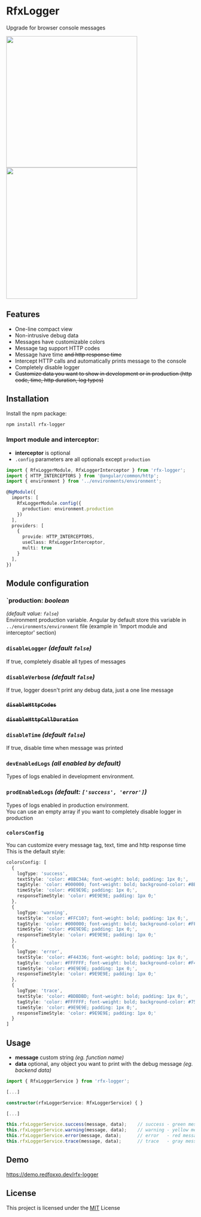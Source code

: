 # RfxLogger

Upgrade for browser console messages

<img src="https://i.ibb.co/L6MSKnB/nice.png" width="350" />
<br />
<img src="https://i.ibb.co/6wZcg0x/rfx-http-logger.png" width="350" />

## Features

- One-line compact view
- Non-intrusive debug data
- Messages have customizable colors
- Message tag support HTTP codes
- Message have time ~~and http response time~~
- Intercept HTTP calls and automatically prints message to the console
- Completely disable logger
- ~~Customize data you want to show in development or in production (http code, time, http duration, log types)~~

## Installation

Install the npm package:
```bash
npm install rfx-logger
```

### Import module and interceptor:

- __interceptor__ is optional 
- `.config` parameters are all optionals except `production`
```typescript
import { RfxLoggerModule, RfxLoggerInterceptor } from 'rfx-logger';
import { HTTP_INTERCEPTORS } from '@angular/common/http';
import { environment } from '../environments/environment';

@NgModule({
  imports: [
    RfxLoggerModule.config({
      production: environment.production
    })
  ],
  providers: [
    {
      provide: HTTP_INTERCEPTORS,
      useClass: RfxLoggerInterceptor,
      multi: true
    }
  ],
})
```

## Module configuration

### `production: _boolean_
_(default value: `false`)_<br>
Environment production variable.
Angular by default store this variable in `../environments/environment` file
(example in 'Import module and interceptor' section)
### `disableLogger` _(default `false`)_<br>
If true, completely disable all types of messages
### `disableVerbose` _(default `false`)_<br>
If true, logger doesn't print any debug data, just a one line message
### ~~`disableHttpCodes`~~
### ~~`disableHttpCallDuration`~~
### `disableTime` _(default `false`)_<br>
If true, disable time when message was printed

### `devEnabledLogs` _(all enabled by default)_<br>
Types of logs enabled in development environment.

### `prodEnabledLogs` _(default: `['success', 'error']`)_<br>
Types of logs enabled in production environment.<br>
You can use an empty array if you want to completely disable logger in production

### `colorsConfig`
You can customize every message tag, text, time and http response time<br>
This is the default style:
```typescript
colorsConfig: [
  {
    logType: 'success',
    textStyle: 'color: #8BC34A; font-weight: bold; padding: 1px 0;',
    tagStyle: 'color: #000000; font-weight: bold; background-color: #8BC34A; padding: 1px 5px;',
    timeStyle: 'color: #9E9E9E; padding: 1px 0;',
    responseTimeStyle: 'color: #9E9E9E; padding: 1px 0;'
  },
  {
    logType: 'warning',
    textStyle: 'color: #FFC107; font-weight: bold; padding: 1px 0;',
    tagStyle: 'color: #000000; font-weight: bold; background-color: #FFC107; padding: 1px 5px;',
    timeStyle: 'color: #9E9E9E; padding: 1px 0;',
    responseTimeStyle: 'color: #9E9E9E; padding: 1px 0;'
  },
  {
    logType: 'error',
    textStyle: 'color: #F44336; font-weight: bold; padding: 1px 0;',
    tagStyle: 'color: #FFFFFF; font-weight: bold; background-color: #F44336; padding: 1px 5px;',
    timeStyle: 'color: #9E9E9E; padding: 1px 0;',
    responseTimeStyle: 'color: #9E9E9E; padding: 1px 0;'
  },
  {
    logType: 'trace',
    textStyle: 'color: #BDBDBD; font-weight: bold; padding: 1px 0;',
    tagStyle: 'color: #FFFFFF; font-weight: bold; background-color: #757575; padding: 1px 5px;',
    timeStyle: 'color: #9E9E9E; padding: 1px 0;',
    responseTimeStyle: 'color: #9E9E9E; padding: 1px 0;'
  }
]
```


## Usage

* __message__
custom string *(eg. function name)*
* __data__
optional, any object you want to print with the debug message *(eg. backend data)*

```typescript
import { RfxLoggerService } from 'rfx-logger';

[...]

constructor(rfxLoggerService: RfxLoggerService) { }

[...]

this.rfxLoggerService.success(message, data);    // success - green message
this.rfxLoggerService.warning(message, data);    // warning - yellow message
this.rfxLoggerService.error(message, data);      // error   - red message
this.rfxLoggerService.trace(message, data);      // trace   - gray message
```

## Demo

https://demo.redfoxxo.dev/rfx-logger

## License

This project is licensed under the [MIT](http://vjpr.mit-license.org) License

